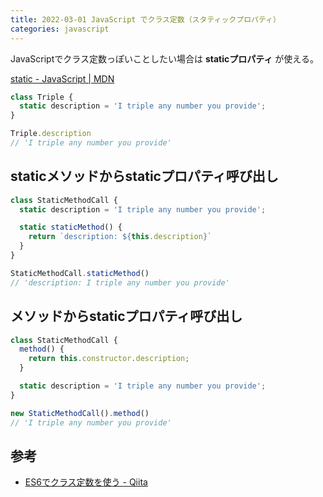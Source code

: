 ```yaml
---
title: 2022-03-01 JavaScript でクラス定数（スタティックプロパティ）
categories: javascript
---
```


JavaScriptでクラス定数っぽいことしたい場合は **staticプロパティ** が使える。

[static - JavaScript \| MDN](https://developer.mozilla.org/ja/docs/Web/JavaScript/Reference/Classes/static)

```js
class Triple {
  static description = 'I triple any number you provide';
}
```

```js
Triple.description
// 'I triple any number you provide'
```

## staticメソッドからstaticプロパティ呼び出し

```js
class StaticMethodCall {
  static description = 'I triple any number you provide';

  static staticMethod() {
    return `description: ${this.description}`
  }
}
```

```js
StaticMethodCall.staticMethod()
// 'description: I triple any number you provide'
```

## メソッドからstaticプロパティ呼び出し

```js
class StaticMethodCall {
  method() {
    return this.constructor.description;
  }

  static description = 'I triple any number you provide';
}
```

```js
new StaticMethodCall().method()
// 'I triple any number you provide'
```

## 参考

- [ES6でクラス定数を使う - Qiita](https://qiita.com/noriaki/items/e7adaaf440020fbf6836)
